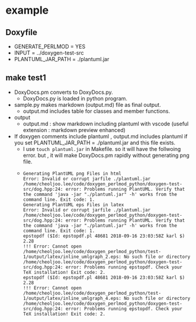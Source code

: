 # example

## Doxyfile
- GENERATE_PERLMOD = YES
- INPUT =  ../doxygen-test-src
- PLANTUML_JAR_PATH = ./plantuml.jar

## make test1
- DoxyDocs.pm converts to DoxyDocs.py.
  - DoxyDocs.py is loaded in python program.
- sample.py makes markdown (output.md) file as final output.
  - output.md includes table for classes and member functions.
- output
  - output.md : show markdown including plantuml with vscode (useful extension : markdown preview enhanced)
- If doxygen comments include plantuml , output.md includes plantuml   if you set PLANTUML_JAR_PATH = ./plantuml.jar and this file exists.
  - I use `touch plantuml.jar` in Makefile. so it will have the follwoing error. but , it will make DoxyDocs.pm rapidly without generating png file.
  - ```
    Generating PlantUML png Files in html
    Error: Invalid or corrupt jarfile ./plantuml.jar
    /home/cheoljoo.lee/code/doxygen_perlmod_python/doxygen-test-src/dog.hpp:24: error: Problems running PlantUML. Verify that the command 'java -jar "./plantuml.jar" -h' works from the command line. Exit code: 1.
    Generating PlantUML eps Files in latex
    Error: Invalid or corrupt jarfile ./plantuml.jar
    /home/cheoljoo.lee/code/doxygen_perlmod_python/doxygen-test-src/dog.hpp:24: error: Problems running PlantUML. Verify that the command 'java -jar "./plantuml.jar" -h' works from the command line. Exit code: 1.
    epstopdf ($Id: epstopdf.pl 48681 2018-09-16 23:03:58Z karl $) 2.28
    !!! Error: Cannot open /home/cheoljoo.lee/code/doxygen_perlmod_python/test-1/output/latex/inline_umlgraph_2.eps: No such file or directory
    /home/cheoljoo.lee/code/doxygen_perlmod_python/doxygen-test-src/dog.hpp:24: error: Problems running epstopdf. Check your TeX installation! Exit code: 2.
    epstopdf ($Id: epstopdf.pl 48681 2018-09-16 23:03:58Z karl $) 2.28
    !!! Error: Cannot open /home/cheoljoo.lee/code/doxygen_perlmod_python/test-1/output/latex/inline_umlgraph_4.eps: No such file or directory
    /home/cheoljoo.lee/code/doxygen_perlmod_python/doxygen-test-src/dog.hpp:24: error: Problems running epstopdf. Check your TeX installation! Exit code: 2.
    ```
